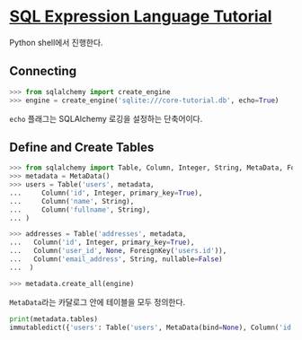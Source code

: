 # [SQL Expression Language Tutorial](https://docs.sqlalchemy.org/en/13/core/tutorial.html)

Python shell에서 진행한다. 

## Connecting

```python
>>> from sqlalchemy import create_engine
>>> engine = create_engine('sqlite:///core-tutorial.db', echo=True)
```
`echo` 플래그는 SQLAlchemy 로깅을 설정하는 단축어이다.

## Define and Create Tables

```python
>>> from sqlalchemy import Table, Column, Integer, String, MetaData, ForeignKey
>>> metadata = MetaData()
>>> users = Table('users', metadata,
...     Column('id', Integer, primary_key=True),
...     Column('name', String),
...     Column('fullname', String),
... )

>>> addresses = Table('addresses', metadata,
...   Column('id', Integer, primary_key=True),
...   Column('user_id', None, ForeignKey('users.id')),
...   Column('email_address', String, nullable=False)
...  )

>>> metadata.create_all(engine)
```
`MetaData`라는 카달로그 안에 테이블을 모두 정의한다. 

```python
print(metadata.tables)
immutabledict({'users': Table('users', MetaData(bind=None), Column('id', Integer(), table=<users>, primary_key=True, nullable=False), Column('name', String(), table=<users>), Column('fullname', String(), table=<users>), schema=None), 'addresses': Table('addresses', MetaData(bind=None), Column('id', Integer(), table=<addresses>, primary_key=True, nullable=False), Column('user_id', Integer(), ForeignKey('users.id'), table=<addresses>), Column('email_address', String(), table=<addresses>, nullable=False), schema=None)})
```
